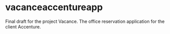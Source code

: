 # vacanceaccentureapp
 Final draft for the project Vacance. The office reservation application for the client Accenture. 
